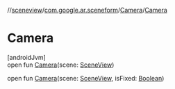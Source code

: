 //[sceneview](../../../index.md)/[com.google.ar.sceneform](../index.md)/[Camera](index.md)/[Camera](-camera.md)

# Camera

[androidJvm]\
open fun [Camera](-camera.md)(scene: [SceneView](../../io.github.sceneview/-scene-view/index.md))

open fun [Camera](-camera.md)(scene: [SceneView](../../io.github.sceneview/-scene-view/index.md), isFixed: [Boolean](https://kotlinlang.org/api/latest/jvm/stdlib/kotlin/-boolean/index.html))

